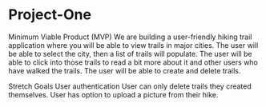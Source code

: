 # Project-One

Minimum Viable Product (MVP)
We are building a user-friendly hiking trail application where you will be able to view trails in major cities. The user will be able to select the city, then a list of trails will populate. The user will be able to click into those trails to read a bit more about it and other users who have walked the trails. The user will be able to create and delete trails.

Stretch Goals
User authentication 
User can only delete trails they created themselves.
User has option to upload a picture from their hike.
